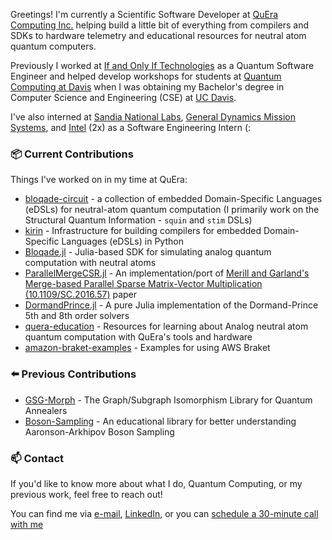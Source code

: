Greetings! I'm currently a Scientific Software Developer at [QuEra Computing Inc.](https://www.quera.com/) helping build a little bit of everything from compilers and SDKs to hardware telemetry and educational resources for neutral atom quantum computers.

Previously I worked at [If and Only If Technologies](https://iff.bio/) as a Quantum Software Engineer and helped develop workshops for students at [Quantum Computing at Davis](https://quist.ucdavis.edu/QCD) when I was obtaining my Bachelor's degree in Computer Science and Engineering (CSE) at [UC Davis](https://ece.ucdavis.edu/). 

I've also interned at [Sandia National Labs](https://www.sandia.gov/), [General Dynamics Mission Systems](https://gdmissionsystems.com/), and [Intel](https://www.intel.com/content/www/us/en/homepage.html) (2x) as a Software Engineering Intern (: 

### 📦 Current Contributions

Things I've worked on in my time at QuEra:

- [bloqade-circuit](https://github.com/QuEraComputing/bloqade-circuit) - a collection of embedded Domain-Specific Languages (eDSLs) for neutral-atom quantum computation (I primarily work on the Structural Quantum Information - `squin` and `stim` DSLs)
- [kirin](https://github.com/QuEraComputing/kirin) - Infrastructure for building compilers for embedded Domain-Specific Languages (eDSLs) in Python
- [Bloqade.jl](https://github.com/QuEraComputing/Bloqade.jl) - Julia-based SDK for simulating analog quantum computation with neutral atoms
- [ParallelMergeCSR.jl](https://github.com/QuEraComputing/ParallelMergeCSR.jl) - An implementation/port of [Merill and Garland's Merge-based Parallel Sparse Matrix-Vector Multiplication (10.1109/SC.2016.57)](https://rd.yyrcd.com/CUDA/2022-03-14-Merge-based%20Parallel%20Sparse%20Matrix-Vector%20Multiplication.pdf) paper 
- [DormandPrince.jl](https://github.com/QuEraComputing/DormandPrince.jl) - A pure Julia implementation of the Dormand-Prince 5th and 8th order solvers
- [quera-education](https://github.com/QuEraComputing/quera-education) - Resources for learning about Analog neutral atom quantum computation with QuEra's tools and hardware
- [amazon-braket-examples](https://github.com/amazon-braket/amazon-braket-examples) - Examples for using AWS Braket

### ⬅️ Previous Contributions
- [GSG-Morph](https://github.com/IffTech/GSG-Morph) - The Graph/Subgraph Isomorphism Library for Quantum Annealers
- [Boson-Sampling](https://github.com/IffTech/Boson-Sampling) - An educational library for better understanding Aaronson-Arkhipov Boson Sampling


### 📫 Contact
If you'd like to know more about what I do, Quantum Computing, or my previous work, feel free to reach out!

You can find me via [e-mail](mailto:johnzl.dev@gmail.com), [LinkedIn](https://www.linkedin.com/in/jzl/), or you can [schedule a 30-minute call with me](https://calendly.com/johnzl)


